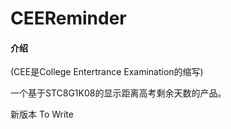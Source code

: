 # CEEReminder


#### 介绍

(CEE是College Entertrance Examination的缩写)

一个基于STC8G1K08的显示距离高考剩余天数的产品。

新版本
To Write